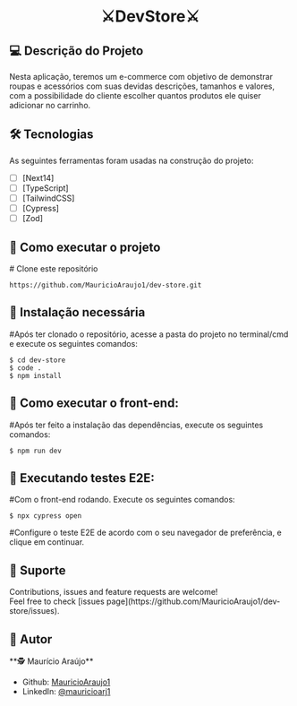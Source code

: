 </p>
  <!--[![Backers on Open Collective](https://opencollective.com/nest/backers/badge.svg)](https://opencollective.com/nest#backer)
  [![Sponsors on Open Collective](https://opencollective.com/nest/sponsors/badge.svg)](https://opencollective.com/nest#sponsor)-->
<h1 align="center" dir="auto">⚔DevStore⚔</h1>

<h2>💻 Descrição do Projeto</h2>

Nesta aplicação, teremos um e-commerce com objetivo de demonstrar roupas e acessórios com suas devidas descrições, tamanhos e valores, com a possibilidade do cliente escolher quantos produtos ele quiser adicionar no carrinho. 

<h2>🛠 Tecnologias</h2>

As seguintes ferramentas foram usadas na construção do projeto:

- [ ] [Next14]
- [ ] [TypeScript]
- [ ] [TailwindCSS]
- [ ] [Cypress]
- [ ] [Zod]

<h2>🚀 Como executar o projeto</h2>

<span class="pl-c"><span class="pl-c">#</span> Clone este repositório</span>

```
https://github.com/MauricioAraujo1/dev-store.git
```

<h2>🧭 Instalação necessária</h2>

<span class="pl-c"><span class="pl-c">#</span>Após ter clonado o repositório, acesse a pasta do projeto no terminal/cmd e execute os seguintes comandos:</span>

```
$ cd dev-store
$ code .
$ npm install
```

<h2>🧭 Como executar o front-end:</h2>

<span class="pl-c"><span class="pl-c">#</span>Após ter feito a instalação das dependências, execute os seguintes comandos:</span>

```
$ npm run dev
```

<h2>🧭 Executando testes E2E:</h2>

<span class="pl-c"><span class="pl-c">#</span>Com o front-end rodando. Execute os seguintes comandos:</span>

```
$ npx cypress open
```
<span class="pl-c"><span class="pl-c">#</span>Configure o teste E2E de acordo com o seu navegador de preferência, e clique em continuar.</span>

<h2>🤝 Suporte</h2> 
Contributions, issues and feature requests are welcome!<br />Feel free to check [issues page](https://github.com/MauricioAraujo1/dev-store/issues).

<h2>👤 Autor</h2>
**🕵 Maurício Araújo**

* Github: [MauricioAraujo1](https://github.com/MauricioAraujo1)
* LinkedIn: [@mauricioarj1](https://linkedin.com/in/mauricioarj1)

